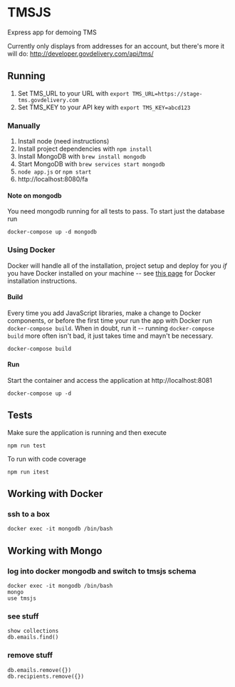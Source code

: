 # TMSJS
Express app for demoing TMS

Currently only displays from addresses for an account, but there's more it will do: http://developer.govdelivery.com/api/tms/

## Running
1. Set TMS_URL to your URL with `export TMS_URL=https://stage-tms.govdelivery.com`
1. Set TMS_KEY to your API key with `export TMS_KEY=abcd123`

### Manually
1. Install node (need instructions)
1. Install project dependencies with `npm install`
1. Install MongoDB with `brew install mongodb`
1. Start MongoDB with `brew services start mongodb`
1. `node app.js` or `npm start`
1. http://localhost:8080/fa

#### Note on mongodb
You need mongodb running for all tests to pass. To start just the database run

`docker-compose up -d mongodb`

### Using Docker
Docker will handle all of the installation, project setup and deploy for you _if_ you have Docker installed on your machine -- see [this page](https://docs.docker.com/engine/installation/) for Docker installation instructions.

#### Build
Every time you add JavaScript libraries, make a change to Docker components, or before the first time your run the app with Docker run `docker-compose build`. When in doubt, run it -- running `docker-compose build` more often isn't bad, it just takes time and mayn't be necessary.

```
docker-compose build
```

#### Run
Start the container and access the application at http://localhost:8081
```
docker-compose up -d
```

## Tests
Make sure the application is running and then execute
```
npm run test
```

To run with code coverage
```
npm run itest
```

## Working with Docker
### ssh to a box
```
docker exec -it mongodb /bin/bash
```

## Working with Mongo
### log into docker mongodb and switch to tmsjs schema
```
docker exec -it mongodb /bin/bash
mongo
use tmsjs
```

### see stuff
```
show collections
db.emails.find()
```

### remove stuff
```
db.emails.remove({})
db.recipients.remove({})
```